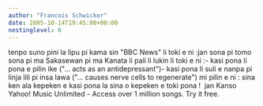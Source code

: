 ```yaml
---
author: "Francois Schwicker"
date: 2005-10-14T19:45:00+00:00
nestinglevel: 0
---
```

tenpo suno pini la lipu pi kama sin "BBC News" li toki e ni :jan sona pi tomo sona pi ma Sakasewan pi ma Kanata li pali li lukin li toki e ni :- kasi pona li pona e pilin ike ("... acts as an antidepressant")- kasi pona li suli e nanpa pi linja lili pi insa lawa ("... causes nerve cells to regenerate") mi pilin e ni : sina ken ala kepeken e kasi pona la sina o kepeken e toki pona !  jan Kanso  Yahoo! Music Unlimited - Access over 1 million songs. Try it free.